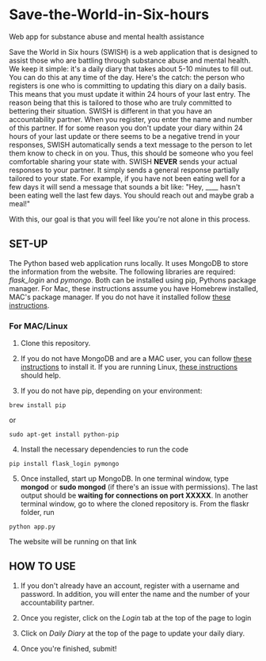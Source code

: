 # Save-the-World-in-Six-hours
Web app for substance abuse and mental health assistance

Save the World in Six hours (SWISH) is a web application that is designed to assist those who are battling through substance abuse and mental health. We keep it simple: it's a daily diary that takes about 5-10 minutes to fill out. You can do this at any time of the day. Here's the catch: the person who registers is one who is committing to updating this diary on a daily basis. This means that you must update it within 24 hours of your last entry. The reason being that this is tailored to those who are truly committed to bettering their situation. SWISH is different in that you have an accountability partner. When you register, you enter the name and number of this partner. If for some reason you don't update your diary within 24 hours of your last update or there seems to be a negative trend in your responses, SWISH automatically sends a text message to the person to let them know to check in on you. Thus, this should be someone who you feel comfortable sharing your state with. SWISH **NEVER** sends your actual responses to your partner. It simply sends a general response partially tailored to your state. For example, if you have not been eating well for a few days it will send a message that sounds a bit like: "Hey, ____ hasn't been eating well the last few days. You should reach out and maybe grab a meal!" 

With this, our goal is that you will feel like you're not alone in this process. 

## SET-UP ##

The Python based web application runs locally. It uses MongoDB to store the information from the website. The following libraries are required: *flask_login* and *pymongo*. Both can be installed using pip, Pythons package manager. For Mac, these instructions assume you have Homebrew installed, MAC's package manager. If you do not have it installed follow [these instructions](https://brew.sh).

### For MAC/Linux ###

1. Clone this repository. 

2. If you do not have MongoDB and are a MAC user, you can follow [these instructions](https://ademirgabardo.wordpress.com/2016/02/02/installing-and-running-mongodb-on-mac-osx-for-beginners/) to install it. If you are running Linux, [these instructions](https://docs.mongodb.com/v3.0/administration/install-on-linux/) should help. 

3. If you do not have pip, depending on your environment: 

`brew install pip`

or 

`sudo apt-get install python-pip`

4. Install the necessary dependencies to run the code

`pip install flask_login pymongo`

5. Once installed, start up MongoDB. In one terminal window, type **mongod** or **sudo mongod** (if there's an issue with permissions). The last output should be **waiting for connections on port XXXXX**. In another terminal window, go to where the cloned repository is. From the flaskr folder, run

`python app.py` 

The website will be running on that link

## HOW TO USE ##

1. If you don't already have an account, register with a username and password. In addition, you will enter the name and the number of your accountability partner. 

2. Once you register, click on the *Login* tab at the top of the page to login

3. Click on *Daily Diary* at the top of the page to update your daily diary. 

4. Once you're finished, submit! 


